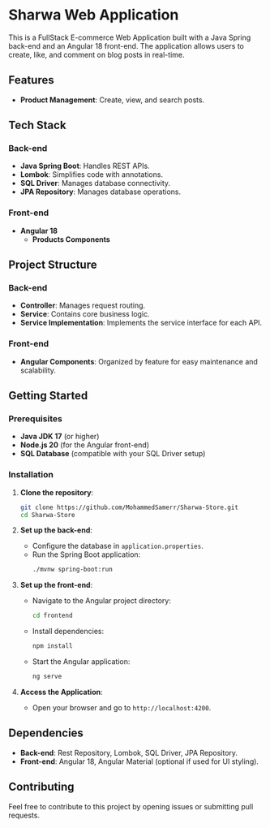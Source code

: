 # Sharwa Web Application

This is a FullStack E-commerce Web Application built with a Java Spring back-end and an Angular 18 front-end. The application allows users to create, like, and comment on blog posts in real-time.

## Features

- **Product Management**: Create, view, and search posts.


## Tech Stack

### Back-end
- **Java Spring Boot**: Handles REST APIs.
- **Lombok**: Simplifies code with annotations.
- **SQL Driver**: Manages database connectivity.
- **JPA Repository**: Manages database operations.

### Front-end
- **Angular 18**
  - **Products Components**


## Project Structure

### Back-end
- **Controller**: Manages request routing.
- **Service**: Contains core business logic.
- **Service Implementation**: Implements the service interface for each API.

### Front-end
- **Angular Components**: Organized by feature for easy maintenance and scalability.

## Getting Started

### Prerequisites
- **Java JDK 17** (or higher)
- **Node.js 20** (for the Angular front-end)
- **SQL Database** (compatible with your SQL Driver setup)

### Installation

1. **Clone the repository**:
    ```bash
    git clone https://github.com/MohammedSamerr/Sharwa-Store.git
    cd Sharwa-Store
    ```

2. **Set up the back-end**:
    - Configure the database in `application.properties`.
    - Run the Spring Boot application:
      ```bash
      ./mvnw spring-boot:run
      ```

3. **Set up the front-end**:
    - Navigate to the Angular project directory:
      ```bash
      cd frontend
      ```
    - Install dependencies:
      ```bash
      npm install
      ```
    - Start the Angular application:
      ```bash
      ng serve
      ```

4. **Access the Application**:
   - Open your browser and go to `http://localhost:4200`.


## Dependencies

- **Back-end**: Rest Repository, Lombok, SQL Driver, JPA Repository.
- **Front-end**: Angular 18, Angular Material (optional if used for UI styling).

## Contributing

Feel free to contribute to this project by opening issues or submitting pull requests.


